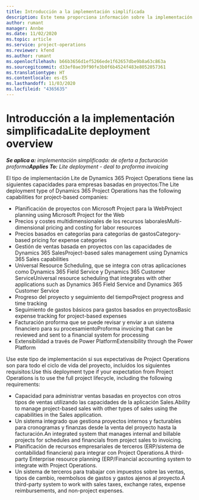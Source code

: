 ```yaml
---
title: Introducción a la implementación simplificada
description: Este tema proporciona información sobre la implementación lite de Dynamics 365 Project Operations.
author: rumant
manager: Annbe
ms.date: 11/02/2020
ms.topic: article
ms.service: project-operations
ms.reviewer: kfend
ms.author: rumant
ms.openlocfilehash: b66b3656d1ef5266ede1f62657dbe9b8a63c863a
ms.sourcegitcommit: d33ef0ae39f90fe3b0f6b4524f483e8052057361
ms.translationtype: HT
ms.contentlocale: es-ES
ms.lasthandoff: 11/03/2020
ms.locfileid: "4365635"
---
```

# <a name="lite-deployment-overview"></a><span data-ttu-id="8c039-103">Introducción a la implementación simplificada</span><span class="sxs-lookup"><span data-stu-id="8c039-103">Lite deployment overview</span></span>

<span data-ttu-id="8c039-104">_**Se aplica a:** implementación simplificada: de oferta a facturación proforma_</span><span class="sxs-lookup"><span data-stu-id="8c039-104">_**Applies To:** Lite deployment - deal to proforma invoicing_</span></span>

<span data-ttu-id="8c039-105">El tipo de implementación Lite de Dynamics 365 Project Operations tiene las siguientes capacidades para empresas basadas en proyectos:</span><span class="sxs-lookup"><span data-stu-id="8c039-105">The Lite deployment type of Dynamics 365 Project Operations has the following capabilities for project-based companies:</span></span>

- <span data-ttu-id="8c039-106">Planificación de proyectos con Microsoft Project para la Web</span><span class="sxs-lookup"><span data-stu-id="8c039-106">Project planning using Microsoft Project for the Web</span></span>
- <span data-ttu-id="8c039-107">Precios y costes multidimensionales de los recursos laborales</span><span class="sxs-lookup"><span data-stu-id="8c039-107">Multi-dimensional pricing and costing for labor resources</span></span>
- <span data-ttu-id="8c039-108">Precios basados en categorías para categorías de gastos</span><span class="sxs-lookup"><span data-stu-id="8c039-108">Category-based pricing for expense categories</span></span>
- <span data-ttu-id="8c039-109">Gestión de ventas basada en proyectos con las capacidades de Dynamics 365 Sales</span><span class="sxs-lookup"><span data-stu-id="8c039-109">Project-based sales management using Dynamics 365 Sales capabilities</span></span>
- <span data-ttu-id="8c039-110">Universal Resource Scheduling, que se integra con otras aplicaciones como Dynamics 365 Field Service y Dynamics 365 Customer Service</span><span class="sxs-lookup"><span data-stu-id="8c039-110">Universal resource scheduling that integrates with other applications such as Dynamics 365 Field Service and Dynamics 365 Customer Service</span></span>
- <span data-ttu-id="8c039-111">Progreso del proyecto y seguimiento del tiempo</span><span class="sxs-lookup"><span data-stu-id="8c039-111">Project progress and time tracking</span></span>
- <span data-ttu-id="8c039-112">Seguimiento de gastos básicos para gastos basados en proyectos</span><span class="sxs-lookup"><span data-stu-id="8c039-112">Basic expense tracking for project-based expenses</span></span>
- <span data-ttu-id="8c039-113">Facturación proforma que se puede revisar y enviar a un sistema financiero para su procesamiento</span><span class="sxs-lookup"><span data-stu-id="8c039-113">Proforma invoicing that can be reviewed and sent to a financial system for processing</span></span>
- <span data-ttu-id="8c039-114">Extensibilidad a través de Power Platform</span><span class="sxs-lookup"><span data-stu-id="8c039-114">Extensibility through the Power Platform</span></span>

<span data-ttu-id="8c039-115">Use este tipo de implementación si sus expectativas de Project Operations son para todo el ciclo de vida del proyecto, incluidos los siguientes requisitos:</span><span class="sxs-lookup"><span data-stu-id="8c039-115">Use this deployment type if your expectation from Project Operations is to use the full project lifecycle, including the following requirements:</span></span>

- <span data-ttu-id="8c039-116">Capacidad para administrar ventas basadas en proyectos con otros tipos de ventas utilizando las capacidades de la aplicación Sales.</span><span class="sxs-lookup"><span data-stu-id="8c039-116">Ability to manage project-based sales with other types of sales using the capabilities in the Sales application.</span></span>
- <span data-ttu-id="8c039-117">Un sistema integrado que gestiona proyectos internos y facturables para cronogramas y finanzas desde la venta del proyecto hasta la facturación.</span><span class="sxs-lookup"><span data-stu-id="8c039-117">An integrated system that manages internal and billable projects for schedules and financials from project sales to invoicing.</span></span>
- <span data-ttu-id="8c039-118">Planificación de recursos empresariales de terceros (ERP/sistema de contabilidad financiera) para integrar con Project Operations.</span><span class="sxs-lookup"><span data-stu-id="8c039-118">A third-party Enterprise resource planning (ERP/Financial accounting system to integrate with Project Operations.</span></span>
- <span data-ttu-id="8c039-119">Un sistema de terceros para trabajar con impuestos sobre las ventas, tipos de cambio, reembolsos de gastos y gastos ajenos al proyecto.</span><span class="sxs-lookup"><span data-stu-id="8c039-119">A third-party system to work with sales taxes, exchange rates, expense reimbursements, and non-project expenses.</span></span>
